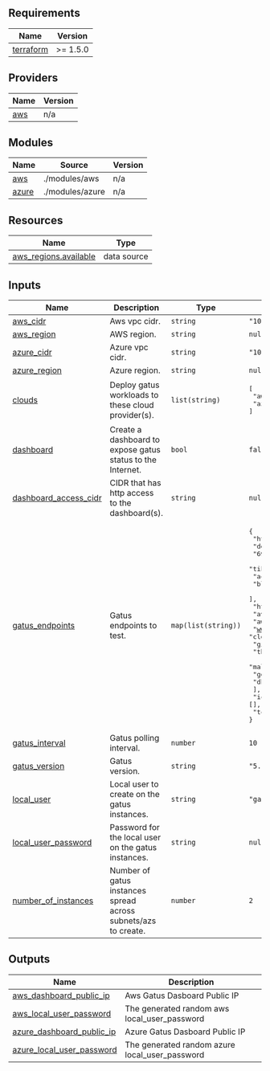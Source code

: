 ## Requirements

| Name | Version |
|------|---------|
| <a name="requirement_terraform"></a> [terraform](#requirement\_terraform) | >= 1.5.0 |

## Providers

| Name | Version |
|------|---------|
| <a name="provider_aws"></a> [aws](#provider\_aws) | n/a |

## Modules

| Name | Source | Version |
|------|--------|---------|
| <a name="module_aws"></a> [aws](#module\_aws) | ./modules/aws | n/a |
| <a name="module_azure"></a> [azure](#module\_azure) | ./modules/azure | n/a |

## Resources

| Name | Type |
|------|------|
| [aws_regions.available](https://registry.terraform.io/providers/hashicorp/aws/latest/docs/data-sources/regions) | data source |

## Inputs

| Name | Description | Type | Default | Required |
|------|-------------|------|---------|:--------:|
| <a name="input_aws_cidr"></a> [aws\_cidr](#input\_aws\_cidr) | Aws vpc cidr. | `string` | `"10.1.0.0/24"` | no |
| <a name="input_aws_region"></a> [aws\_region](#input\_aws\_region) | AWS region. | `string` | `null` | no |
| <a name="input_azure_cidr"></a> [azure\_cidr](#input\_azure\_cidr) | Azure vpc cidr. | `string` | `"10.2.0.0/24"` | no |
| <a name="input_azure_region"></a> [azure\_region](#input\_azure\_region) | Azure region. | `string` | `null` | no |
| <a name="input_clouds"></a> [clouds](#input\_clouds) | Deploy gatus workloads to these cloud provider(s). | `list(string)` | <pre>[<br/>  "aws",<br/>  "azure"<br/>]</pre> | no |
| <a name="input_dashboard"></a> [dashboard](#input\_dashboard) | Create a dashboard to expose gatus status to the Internet. | `bool` | `false` | no |
| <a name="input_dashboard_access_cidr"></a> [dashboard\_access\_cidr](#input\_dashboard\_access\_cidr) | CIDR that has http access to the dashboard(s). | `string` | `null` | no |
| <a name="input_gatus_endpoints"></a> [gatus\_endpoints](#input\_gatus\_endpoints) | Gatus endpoints to test. | `map(list(string))` | <pre>{<br/>  "http": [<br/>    "de.vu",<br/>    "69298.com",<br/>    "tiktock.com",<br/>    "acrilhacrancon.com",<br/>    "blockexplorer.com"<br/>  ],<br/>  "https": [<br/>    "aviatrix.com",<br/>    "aws.amazon.com",<br/>    "www.microsoft.com",<br/>    "cloud.google.com",<br/>    "github.com",<br/>    "thishabboforum.com",<br/>    "malware.net",<br/>    "go.dev",<br/>    "dk-metall.ru"<br/>  ],<br/>  "icmp": [],<br/>  "tcp": []<br/>}</pre> | no |
| <a name="input_gatus_interval"></a> [gatus\_interval](#input\_gatus\_interval) | Gatus polling interval. | `number` | `10` | no |
| <a name="input_gatus_version"></a> [gatus\_version](#input\_gatus\_version) | Gatus version. | `string` | `"5.12.1"` | no |
| <a name="input_local_user"></a> [local\_user](#input\_local\_user) | Local user to create on the gatus instances. | `string` | `"gatus"` | no |
| <a name="input_local_user_password"></a> [local\_user\_password](#input\_local\_user\_password) | Password for the local user on the gatus instances. | `string` | `null` | no |
| <a name="input_number_of_instances"></a> [number\_of\_instances](#input\_number\_of\_instances) | Number of gatus instances spread across subnets/azs to create. | `number` | `2` | no |

## Outputs

| Name | Description |
|------|-------------|
| <a name="output_aws_dashboard_public_ip"></a> [aws\_dashboard\_public\_ip](#output\_aws\_dashboard\_public\_ip) | Aws Gatus Dasboard Public IP |
| <a name="output_aws_local_user_password"></a> [aws\_local\_user\_password](#output\_aws\_local\_user\_password) | The generated random aws local\_user\_password |
| <a name="output_azure_dashboard_public_ip"></a> [azure\_dashboard\_public\_ip](#output\_azure\_dashboard\_public\_ip) | Azure Gatus Dasboard Public IP |
| <a name="output_azure_local_user_password"></a> [azure\_local\_user\_password](#output\_azure\_local\_user\_password) | The generated random azure local\_user\_password |
